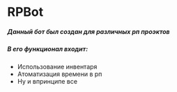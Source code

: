# RPBot
##### Данный бот был создан для различных рп проэктов
##### В его функционал входит:
- Использование инвентаря
- Атоматизация времени в рп
- Ну и впринципе все
